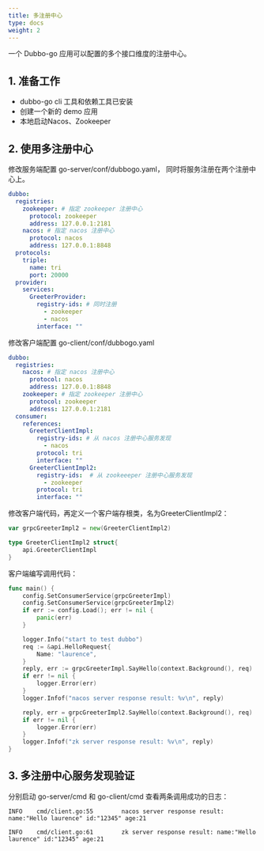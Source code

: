 ```yaml
---
title: 多注册中心
type: docs
weight: 2
---
```


一个 Dubbo-go 应用可以配置的多个接口维度的注册中心。

## 1. 准备工作

- dubbo-go cli 工具和依赖工具已安装
- 创建一个新的 demo 应用
- 本地启动Nacos、Zookeeper 

## 2. 使用多注册中心

修改服务端配置 go-server/conf/dubbogo.yaml， 同时将服务注册在两个注册中心上。

```yaml
dubbo:
  registries:
    zookeeper: # 指定 zookeeper 注册中心
      protocol: zookeeper
      address: 127.0.0.1:2181
    nacos: # 指定 nacos 注册中心
      protocol: nacos
      address: 127.0.0.1:8848
  protocols:
    triple:
      name: tri
      port: 20000
  provider:
    services:
      GreeterProvider:
        registry-ids: # 同时注册
          - zookeeper
          - nacos
        interface: "" 
```

修改客户端配置 go-client/conf/dubbogo.yaml

```yaml
dubbo:
  registries:
    nacos: # 指定 nacos 注册中心
      protocol: nacos
      address: 127.0.0.1:8848
    zookeeper: # 指定 zookeeper 注册中心
      protocol: zookeeper
      address: 127.0.0.1:2181
  consumer:
    references:
      GreeterClientImpl:
        registry-ids: # 从 nacos 注册中心服务发现
          - nacos
        protocol: tri
        interface: "" 
      GreeterClientImpl2:
        registry-ids:  # 从 zookeeeper 注册中心服务发现
          - zookeeper
        protocol: tri
        interface: ""
```

修改客户端代码，再定义一个客户端存根类，名为GreeterClientImpl2：

```go
var grpcGreeterImpl2 = new(GreeterClientImpl2)

type GreeterClientImpl2 struct{
	api.GreeterClientImpl
}
```

客户端编写调用代码：

```go
func main() {
	config.SetConsumerService(grpcGreeterImpl)
	config.SetConsumerService(grpcGreeterImpl2)
	if err := config.Load(); err != nil {
		panic(err)
	}

	logger.Info("start to test dubbo")
	req := &api.HelloRequest{
		Name: "laurence",
	}
	reply, err := grpcGreeterImpl.SayHello(context.Background(), req)
	if err != nil {
		logger.Error(err)
	}
	logger.Infof("nacos server response result: %v\n", reply)

	reply, err = grpcGreeterImpl2.SayHello(context.Background(), req)
	if err != nil {
		logger.Error(err)
	}
	logger.Infof("zk server response result: %v\n", reply)
}

```



## 3. 多注册中心服务发现验证

分别启动 go-server/cmd 和 go-client/cmd 查看两条调用成功的日志：

```
INFO    cmd/client.go:55        nacos server response result: name:"Hello laurence" id:"12345" age:21

INFO    cmd/client.go:61        zk server response result: name:"Hello laurence" id:"12345" age:21

```


